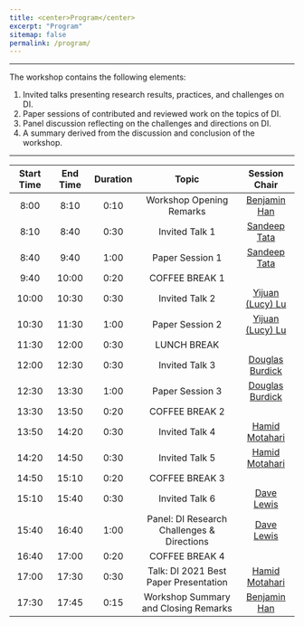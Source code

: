```yaml
---
title: <center>Program</center>
excerpt: "Program"
sitemap: false
permalink: /program/
---
```


------

The workshop contains the following elements:

1. Invited talks presenting research results, practices, and challenges on DI.
2. Paper sessions of contributed and reviewed work on the topics of DI.
3. Panel discussion reflecting on the challenges and directions on DI. 
4. A summary derived from the discussion and conclusion of the workshop.

------

| Start Time 	| End Time 	| Duration 	| Topic 	| Session Chair 	|
|:-:	|:-:	|:-:	|:-:	|:-:	|
| 8:00 	| 8:10 	| 0:10 	| Workshop Opening Remarks 	| [Benjamin Han](https://www.linkedin.com/in/benjaminhan/)	|
| 8:10 	| 8:40 	| 0:30 	| Invited Talk 1 	| [Sandeep Tata](https://research.google/people/SandeepTata/)	|
| 8:40 	| 9:40 	| 1:00 	| Paper Session 1 	| [Sandeep Tata](https://research.google/people/SandeepTata/)	|
| 9:40 	| 10:00 	| 0:20 	| COFFEE BREAK 1 	|  	|
| 10:00 	| 10:30 	| 0:30 	| Invited Talk 2 	| [Yijuan (Lucy) Lu](https://www.linkedin.com/in/yijuan-lu-590b426/) |
| 10:30 	| 11:30 	| 1:00 	| Paper Session 2 	| [Yijuan (Lucy) Lu](https://www.linkedin.com/in/yijuan-lu-590b426/) 	|
| 11:30  	| 12:00 	| 0:30 	| LUNCH BREAK  	|  	|
| 12:00 	| 12:30 	| 0:30 	| Invited Talk 3 	| [Douglas Burdick](https://researcher.watson.ibm.com/researcher/view.php?person=us-drburdic) |
| 12:30 	| 13:30 	| 1:00 	| Paper Session 3 	| [Douglas Burdick](https://researcher.watson.ibm.com/researcher/view.php?person=us-drburdic) |
| 13:30 	| 13:50 	| 0:20 	| COFFEE BREAK 2 	|  	|
| 13:50  	| 14:20 	| 0:30 	| Invited Talk 4 	| [Hamid Motahari](https://www.linkedin.com/in/hamidmotahari/) |
| 14:20 	| 14:50 	| 0:30 	| Invited Talk 5  	| [Hamid Motahari](https://www.linkedin.com/in/hamidmotahari/) |
| 14:50 	| 15:10  	| 0:20 	| COFFEE BREAK 3 	|  	|
| 15:10 	| 15:40  	| 0:30 	| Invited Talk 6 	| [Dave Lewis](https://www.linkedin.com/in/daviddlewis/)	|
| 15:40  	| 16:40  	| 1:00 	| Panel: DI Research Challenges & Directions 	| [Dave Lewis](https://www.linkedin.com/in/daviddlewis/) |
| 16:40 	| 17:00 	| 0:20 	| COFFEE BREAK 4 	|  	|
| 17:00  	| 17:30  	| 0:30 	| Talk: DI 2021 Best Paper Presentation 	| [Hamid Motahari](https://www.linkedin.com/in/hamidmotahari/) |
| 17:30 	| 17:45 	| 0:15 	| Workshop Summary and Closing Remarks 	| [Benjamin Han](https://www.linkedin.com/in/benjaminhan/)	|

